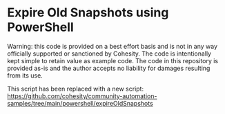 # Expire Old Snapshots using PowerShell

Warning: this code is provided on a best effort basis and is not in any way officially supported or sanctioned by Cohesity. The code is intentionally kept simple to retain value as example code. The code in this repository is provided as-is and the author accepts no liability for damages resulting from its use.

This script has been replaced with a new script: <https://github.com/cohesity/community-automation-samples/tree/main/powershell/expireOldSnapshots>
